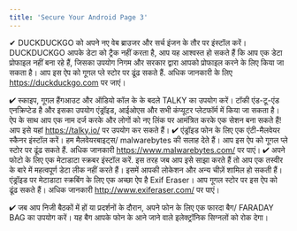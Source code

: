 ```yaml
---
title: 'Secure Your Android Page 3'
---
```

✔ DUCKDUCKGO को अपने नए वेब ब्राउजर और सर्च इंजन के तौर पर इंस्टॉल करें। DUCKDUCKGO आपके डेटा को ट्रैक नहीं करता है, आप यह आश्वस्त हो सकते हैं कि आप एक डेटा प्रोफाइल नहीं बना रहे हैं, जिसका उपयोग निगम और सरकार द्वारा आपको प्रोफाइल करने के लिए किया जा सकता है। आप इस ऐप को गूगल प्ले स्टोर पर ढूंढ सकते हैं. अधिक जानकारी के लिए https://duckduckgo.com पर जाएं।

✔ स्काइप, गूगल हैंगआउट और ऑडियो कॉल के के बदले TALKY का उपयोग करें। टॉकी एंड-टू-एंड एनक्रिप्टेड है और इसका उपयोग एंड्रॉइड, आईओएस और सभी कंप्यूटर प्लेटफॉर्म में किया जा सकता है। ऐप के साथ आप एक नाम दर्ज करके और लोगों को नए लिंक पर आमंत्रित करके एक सेशन बना सकते हैं! आप इसे यहां https://talky.io/ पर उपयोग कर सकते हैं।
✔ एंड्रॉइड फोन के लिए एक एंटी-मैलवेयर स्कैनर इंस्टॉल करें। हम मैलवेयरबाइट्स/ malwarebytes की सलाह देते हैं। आप इस ऐप को गूगल प्ले स्टोर पर ढूंढ सकते हैं. अधिक जानकारी https://www.malwarebytes.com/ पर पाएं। 
✔ अपने फोटो के लिए एक मेटाडाटा स्क्रबर इंस्टॉल करें. इस तरह जब आप इसे साझा करते हैं तो आप एक तस्वीर के बारे में महत्वपूर्ण डेटा लीक नहीं करते हैं। इसमें आपकी लोकेशन और अन्य चीज़ें शामिल हो सकती हैं। एंड्रॉइड पर मेटाडाटा स्क्रबिंग के लिए एक अच्छा ऐप है Exif Eraser। आप गूगल स्टोर पर इस ऐप को ढूंढ सकते हैं। अधिक जानकारी  http://www.exiferaser.com/  पर पाएं।

✔ जब आप निजी बैठकों में हों या प्रदर्शनों के दौरान, अपने फोन के लिए एक फारदा बैग/ FARADAY BAG का उपयोग करें। यह बैग आपके फोन के आने जाने वाले इलेक्ट्रॉनिक सिग्नलों को रोक देगा।

